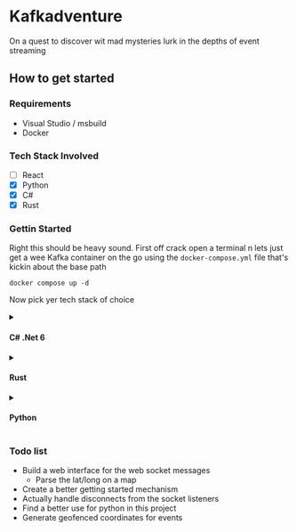 # Kafkadventure

On a quest to discover wit mad mysteries lurk in the depths of event streaming

## How to get started

### Requirements
- Visual Studio / msbuild
- Docker

### Tech Stack Involved
 - [ ] React
 - [X] Python
 - [X] C#
 - [X] Rust

### Gettin Started

Right this should be heavy sound. First off crack open a terminal n lets just get a wee Kafka container on the go using the `docker-compose.yml` file that's kickin about the base path

`docker compose up -d`

Now pick yer tech stack of choice

<details>
    <summary><h4>C# .Net 6</h4></summary>
    Don't be a shitebag; get the cli out  
    
    cd .\dotnet
    dotnet watch --project KA.KafkaOrchestrator\KA.KafkaOrchestrator_Demo.csproj
</details>

<details>
    <summary><h4>Rust</h4></summary>
    Get those sockets spoutin

    cd .\consumer-rs

    cargo build
    cargo run
</details>

<details>
    <summary><h4>Python</h4></summary>
    Optional but recommended: create a new venv first

    cd .\python

    pip install kafka-python
    py omni_listener.py
</details>

### Todo list
- Build a web interface for the web socket messages
  - Parse the lat/long on a map
- Create a better getting started mechanism
- Actually handle disconnects from the socket listeners
- Find a better use for python in this project
- Generate geofenced coordinates for events